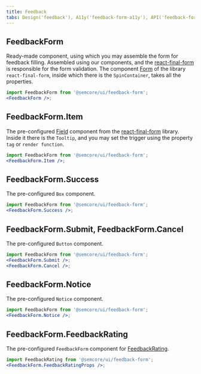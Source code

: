 ```yaml
---
title: Feedback
tabs: Design('feedback'), A11y('feedback-form-a11y'), API('feedback-form-api'), Example('feedback-form-code'), Changelog('feedback-form-changelog')
---
```


## FeedbackForm

Ready-made component, using which you may assemble the form for feedback filling. Assembled using our components, and the [react-final-form](https://final-form.org/react) is responsible for the form validation. The component [Form](https://final-form.org/docs/react-final-form/api/Form) of the library `react-final-form`, inside which there is the `SpinContainer`, takes all the properties.

```jsx
import FeedbackForm from '@semcore/ui/feedback-form';
<FeedbackForm />;
```

<TypesView type="FeedbackFormProps" :types={...types} />

## FeedbackForm.Item

The pre-configured [Field](https://final-form.org/docs/react-final-form/api/Field) component from the [react-final-form](https://final-form.org/react) library. Inside it there is the `Tooltip`, and you may set the trigger using the property `tag` or `render function`.

```jsx
import FeedbackForm from '@semcore/ui/feedback-form';
<FeedbackForm.Item />;
```

## FeedbackForm.Success

The pre-configured `Box` component.

```jsx
import FeedbackForm from '@semcore/ui/feedback-form';
<FeedbackForm.Success />;
```

## FeedbackForm.Submit, FeedbackForm.Cancel

The pre-configured `Button` component.

```jsx
import FeedbackForm from '@semcore/ui/feedback-form';
<FeedbackForm.Submit />;
<FeedbackForm.Cancel />;
```

## FeedbackForm.Notice

The pre-configured `Notice` component.

```jsx
import FeedbackForm from '@semcore/ui/feedback-form';
<FeedbackForm.Notice />;
```

<script setup>import { data as types } from '@types.data.ts';</script>

## FeedbackForm.FeedbackRating

The pre-configured `FeedbackForm` component for [FeedbackRating](/patterns/feedback-rating/feedback-rating).

```jsx
import FeedbackRating from '@semcore/ui/feedback-form';
<FeedbackForm.FeedbackRatingProps />;
```

<TypesView type="FeedbackRatingProps" :types={...types} />
